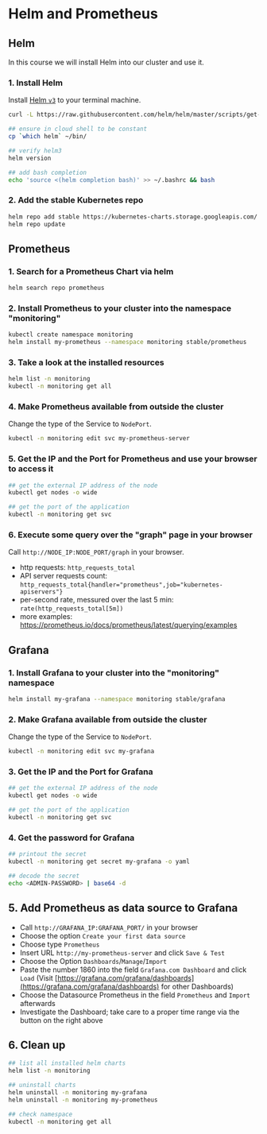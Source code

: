 # Helm and Prometheus

## Helm

In this course we will install Helm into our cluster and use it.

### 1. Install Helm

Install [Helm `v3`](https://helm.sh/docs/intro/install/) to your terminal machine.

```bash
curl -L https://raw.githubusercontent.com/helm/helm/master/scripts/get-helm-3 | bash

## ensure in cloud shell to be constant
cp `which helm` ~/bin/

## verify helm3
helm version

## add bash completion
echo 'source <(helm completion bash)' >> ~/.bashrc && bash
```

### 2. Add the stable Kubernetes repo

```bash
helm repo add stable https://kubernetes-charts.storage.googleapis.com/
helm repo update
```

## Prometheus

### 1. Search for a Prometheus Chart via helm

```bash
helm search repo prometheus
```

### 2. Install Prometheus to your cluster into the namespace "monitoring"

```bash
kubectl create namespace monitoring
helm install my-prometheus --namespace monitoring stable/prometheus
```

### 3. Take a look at the installed resources

```bash
helm list -n monitoring
kubectl -n monitoring get all
```

### 4. Make Prometheus available from outside the cluster

Change the type of the Service to `NodePort`.

```bash
kubectl -n monitoring edit svc my-prometheus-server 
```

### 5. Get the IP and the Port for Prometheus and use your browser to access it

```bash
## get the external IP address of the node
kubectl get nodes -o wide

## get the port of the application
kubectl -n monitoring get svc
```

### 6. Execute some query over the "graph" page in your browser

Call `http://NODE_IP:NODE_PORT/graph` in your browser.

* http requests: `http_requests_total`
* API server requests count: `http_requests_total{handler="prometheus",job="kubernetes-apiservers"}`
* per-second rate, messured over the last 5 min: `rate(http_requests_total[5m])`
* more examples: https://prometheus.io/docs/prometheus/latest/querying/examples

## Grafana

### 1. Install Grafana to your cluster into the "monitoring" namespace

```bash
helm install my-grafana --namespace monitoring stable/grafana
```

### 2. Make Grafana available from outside the cluster

Change the type of the Service to `NodePort`.

```bash
kubectl -n monitoring edit svc my-grafana
```

### 3. Get the IP and the Port for Grafana

```bash
## get the external IP address of the node
kubectl get nodes -o wide

## get the port of the application
kubectl -n monitoring get svc
```

### 4. Get the password for Grafana

```bash
## printout the secret
kubectl -n monitoring get secret my-grafana -o yaml

## decode the secret
echo <ADMIN-PASSWORD> | base64 -d
```

## 5. Add Prometheus as data source to Grafana

* Call `http://GRAFANA_IP:GRAFANA_PORT/` in your browser
* Choose the option `Create your first data source`
* Choose type `Prometheus`
* Insert URL `http://my-prometheus-server` and click `Save & Test`
* Choose the Option `Dashboards`/`Manage`/`Import`
* Paste the number 1860 into the field `Grafana.com Dashboard` and click `Load` (Visit [https://grafana.com/grafana/dashboards](https://grafana.com/grafana/dashboards) for other Dashboards)
* Choose the Datasource Prometheus in the field `Prometheus` and `Import` afterwards
* Investigate the Dashboard; take care to a proper time range via the button on the right above

## 6. Clean up

```bash
## list all installed helm charts
helm list -n monitoring

## uninstall charts
helm uninstall -n monitoring my-grafana
helm uninstall -n monitoring my-prometheus

## check namespace
kubectl -n monitoring get all
```
